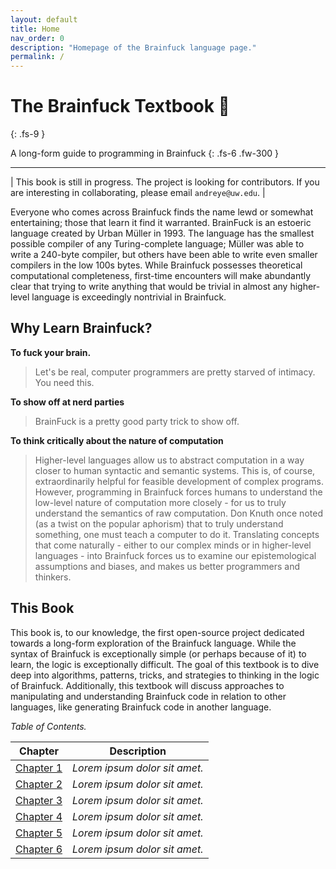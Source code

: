 ```yaml
---
layout: default
title: Home
nav_order: 0
description: "Homepage of the Brainfuck language page."
permalink: /
---
```


# The Brainfuck Textbook 🧠
{: .fs-9 }

A long-form guide to programming in Brainfuck
{: .fs-6 .fw-300 }

---

| This book is still in progress. The project is looking for contributors. If you are interesting in collaborating, please email `andreye@uw.edu`. |

Everyone who comes across Brainfuck finds the name lewd or somewhat entertaining; those that learn it find it warranted. BrainFuck is an estoeric language created by Urban Müller in 1993. The language has the smallest possible compiler of any Turing-complete language; Müller was able to write a 240-byte compiler, but others have been able to write even smaller compilers in the low 100s bytes. While Brainfuck possesses theoretical computational completeness, first-time encounters will make abundantly clear that trying to write anything that would be trivial in almost any higher-level language is exceedingly nontrivial in Brainfuck.

## Why Learn Brainfuck?
**To fuck your brain.**
> Let's be real, computer programmers are pretty starved of intimacy. You need this.

**To show off at nerd parties**
> BrainFuck is a pretty good party trick to show off.

**To think critically about the nature of computation**
> Higher-level languages allow us to abstract computation in a way closer to human syntactic and semantic systems. This is, of course, extraordinarily helpful for feasible development of complex programs. However, programming in Brainfuck forces humans to understand the low-level nature of computation more closely - for us to truly understand the semantics of raw computation. Don Knuth once noted (as a twist on the popular aphorism) that to truly understand something, one must teach a computer to do it. Translating concepts that come naturally - either to our complex minds or in higher-level languages - into Brainfuck forces us to examine our epistemological assumptions and biases, and makes us better programmers and thinkers.

## This Book
This book is, to our knowledge, the first open-source project dedicated towards a long-form exploration of the Brainfuck language. While the syntax of Brainfuck is exceptionally simple (or perhaps because of it) to learn, the logic is exceptionally difficult. The goal of this textbook is to dive deep into algorithms, patterns, tricks, and strategies to thinking in the logic of Brainfuck. Additionally, this textbook will discuss approaches to manipulating and understanding Brainfuck code in relation to other languages, like generating Brainfuck code in another language.

*Table of Contents.*

| Chapter | Description |
| --- | --- |
| [Chapter 1](/docs/ch1) | *Lorem ipsum dolor sit amet.* |
| [Chapter 2](/docs/ch2) | *Lorem ipsum dolor sit amet.* |
| [Chapter 3](/docs/ch3) | *Lorem ipsum dolor sit amet.* |
| [Chapter 4](/docs/ch4) | *Lorem ipsum dolor sit amet.* |
| [Chapter 5](/docs/ch5) | *Lorem ipsum dolor sit amet.* |
| [Chapter 6](/docs/ch6) | *Lorem ipsum dolor sit amet.* |

